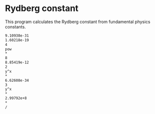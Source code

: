 # Rydberg constant

This program calculates the Rydberg constant from fundamental physics constants.

```txt
9.10938e-31
1.60218e-19
4
pow
*
8
8.85419e-12
2
y^x
*
6.62608e-34
3
y^x
*
2.99792e+8
*
/
```